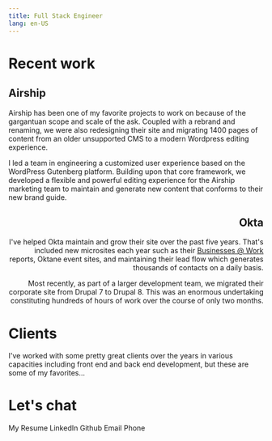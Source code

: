 ```yaml
---
title: Full Stack Engineer
lang: en-US
---
```


# Recent work

<ProjectCard :primary-image="$withBase('/images/screenshot-airship-1.png')" :secondary-image="$withBase('/images/screenshot-airship-2.png')">

## Airship

Airship has been one of my favorite projects to work on because of the gargantuan scope and scale of the ask. Coupled with a rebrand and renaming, we were also redesigning their site and migrating 1400 pages of content from an older unsupported CMS to a modern Wordpress editing experience.

I led a team in engineering a customized user experience based on the WordPress Gutenberg platform. Building upon that core framework, we developed a flexible and powerful editing experience for the Airship marketing team to maintain and generate new content that conforms to their new brand guide.

</ProjectCard>

<ProjectCard :primary-image="$withBase('/images/screenshot-okta-1.png')" :secondary-image="$withBase('/images/screenshot-okta-2.png')" align="right">

## Okta

I've helped Okta maintain and grow their site over the past five years. That's included new microsites each year such as their [Businesses @ Work](https://www.okta.com/businesses-at-work/2020/) reports, Oktane event sites, and maintaining their lead flow which generates thousands of contacts on a daily basis.

Most recently, as part of a larger development team, we migrated their corporate site from Drupal 7 to Drupal 8. This was an enormous undertaking constituting hundreds of hours of work over the course of only two months.

</ProjectCard>

# Clients

<ContentBlock width="780">

I've worked with some pretty great clients over the years in various capacities including front end and back end development, but these are some of my favorites...

</ContentBlock>

<LogoGrid>
<LogoGridItem :logo="$withBase('/images/logo-airship.svg')" to="https://www.airship.com"/>
<LogoGridItem :logo="$withBase('/images/logo-flickerbox.svg')" to="https://www.flickerbox.com"/>
<LogoGridItem :logo="$withBase('/images/logo-okta.svg')" to="https://www.okta.com"/>
<LogoGridItem :logo="$withBase('/images/logo-stitchfix.svg')" to="https://www.stitchfix.com/women/blog"/>
<LogoGridItem :logo="$withBase('/images/logo-lyft.png')" to="https://www.lyftbusiness.com"/>
<LogoGridItem :logo="$withBase('/images/logo-carta.png')" to="https://www.carta.com"/>
<LogoGridItem :logo="$withBase('/images/logo-bluejeans.svg')" to="https://www.bluejeans.com"/>
<LogoGridItem :logo="$withBase('/images/logo-samsung.svg')" to="https://www.samsungnext.com"/>
<LogoGridItem :logo="$withBase('/images/logo-goodhire.svg')" to="https://www.goodhire.com"/>
<LogoGridItem :logo="$withBase('/images/logo-rezilion.svg')" to="https://www.rezilion.com"/>
<LogoGridItem :logo="$withBase('/images/logo-dgraph.svg')" to="https://www.dgraph.io"/>
<LogoGridItem :logo="$withBase('images/logo-nobl9.png')" to="https://www.nobl9.com"/>
</LogoGrid>

# Let's chat

<ButtonLink :to="$withBase('Cody-Baker-Resume.pdf')">My Resume</ButtonLink>
<ButtonLink to="https://www.linkedin.com/in/codyrobert/">LinkedIn</ButtonLink>
<ButtonLink to="https://github.com/codyrobert">Github</ButtonLink>
<ButtonLink to="mailto:cody@codyrobert.com">Email</ButtonLink>
<ButtonLink to="tel:5032707628">Phone</ButtonLink>
